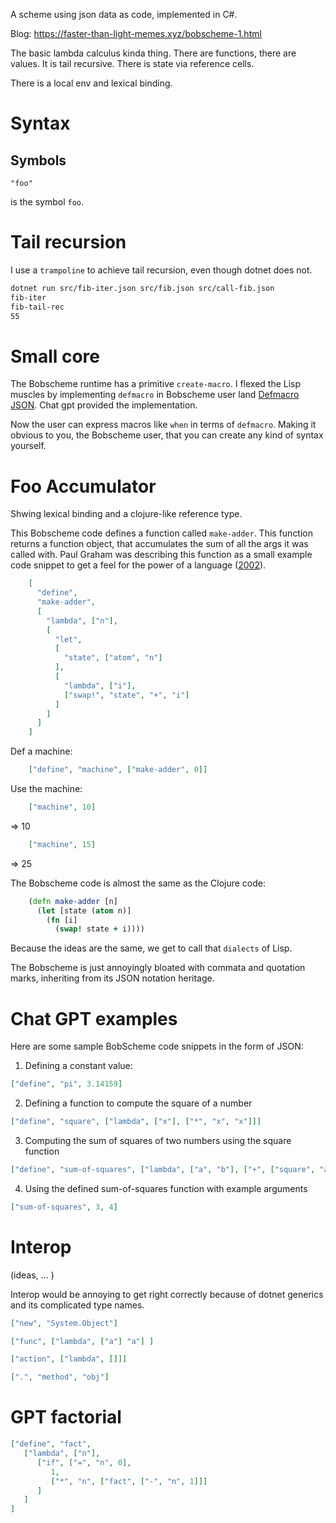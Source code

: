 A scheme using json data as code, implemented in C#.

Blog: <https://faster-than-light-memes.xyz/bobscheme-1.html>

The basic lambda calculus kinda thing. There are functions, there are values.
It is tail recursive. There is state via reference cells.

There is a local env and lexical binding.

# Syntax

## Symbols

```
"foo"
```

is the symbol `foo`.

# Tail recursion

I use a `trampoline` to achieve tail recursion, even though dotnet does not.


```sh
dotnet run src/fib-iter.json src/fib.json src/call-fib.json
fib-iter
fib-tail-rec
55
```

# Small core

The Bobscheme runtime has a primitive `create-macro`. I flexed the Lisp muscles by implementing `defmacro`
in Bobscheme user land [Defmacro JSON](src/json/core/1-defmacro.json). Chat gpt provided the implementation.

Now the user can express macros like `when` in terms of `defmacro`.
Making it obvious to you, the Bobscheme user, that you can create any kind of syntax yourself.

# Foo Accumulator

Shwing lexical binding and a clojure-like reference type.

This Bobscheme code defines a function called `make-adder`.
This function returns a function object, that accumulates the sum of all the args it was called with.
Paul Graham was describing this function as a small example code snippet to get a feel for the power of a language ([2002](http://www.paulgraham.com/icad.html)).

```json
    [
      "define",
      "make-adder",
      [
        "lambda", ["n"],
        [
          "let",
          [
            "state", ["atom", "n"]
          ],
          [
            "lambda", ["i"],
            ["swap!", "state", "+", "i"]
          ]
        ]
      ]
    ]
```

Def a machine:
```json
    ["define", "machine", ["make-adder", 0]]
```
Use the machine:
```json
    ["machine", 10]
```
=> 10
```json
    ["machine", 15]
```
=> 25

The Bobscheme code is almost the same as the Clojure code:

```clojure
    (defn make-adder [n]
      (let [state (atom n)]
        (fn [i]
          (swap! state + i))))
```

Because the ideas are the same, we get to call that `dialects` of Lisp.

The Bobscheme is just annoyingly bloated with commata and quotation marks, inheriting from its JSON notation heritage.

# Chat GPT examples

Here are some sample BobScheme code snippets in the form of JSON:

1. Defining a constant value:

```json
["define", "pi", 3.14159]
```

2. Defining a function to compute the square of a number
```json
["define", "square", ["lambda", ["x"], ["*", "x", "x"]]]
```

3. Computing the sum of squares of two numbers using the square function
```json
["define", "sum-of-squares", ["lambda", ["a", "b"], ["+", ["square", "a"], ["square", "b"]]]]
```

4. Using the defined sum-of-squares function with example arguments
```json
["sum-of-squares", 3, 4]
```

# Interop

(ideas, ... )

Interop would be annoying to get right correctly because of dotnet generics and its complicated type names.

```json
["new", "System.Object"]

["func", ["lambda", ["a"] "a"] ]

["action", ["lambda", []]]

[".", "method", "obj"]
```


# GPT factorial

```json
["define", "fact",
   ["lambda", ["n"],
      ["if", ["=", "n", 0],
         1,
         ["*", "n", ["fact", ["-", "n", 1]]]
      ]
   ]
]
```
